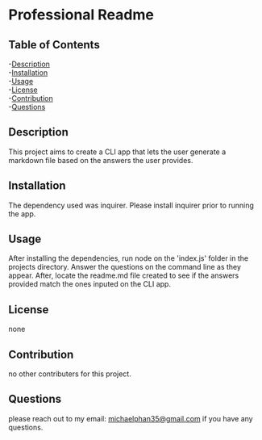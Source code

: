 # Professional Readme
    
    
## Table of Contents
-[Description](#description)<br/>
-[Installation](#installation)<br/>
-[Usage](#usage)<br/>
-[License](#license)<br/>
-[Contribution](#contribution)<br/>
-[Questions](#questions)<br/>
    
## Description
This project aims to create a CLI app that lets the user generate a markdown file based on the answers the user provides.

## Installation
The dependency used was inquirer. Please install inquirer prior to running the app.

## Usage
After installing the dependencies, run node on the 'index.js' folder in the projects directory. Answer the questions on the command line as they appear. 
After, locate the readme.md file created to see if the answers provided match the ones inputed on the CLI app.

## License
none
    
## Contribution
no other contributers for this project.

## Questions
please reach out to my email: michaelphan35@gmail.com if you have any questions.
